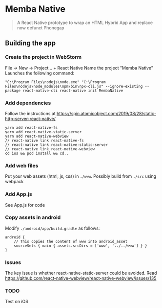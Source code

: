 # Memba Native

> A React Native prototype to wrap an HTML Hybrid App and replace now defunct Phonegap

## Building the app

### Create the project in WebStorm

File -> New -> Project... + React Native
Name the project "Memba Native"
Launches the following command:

```
"C:\Program Files\nodejs\node.exe" "C:\Program Files\nodejs\node_modules\npm\bin\npx-cli.js" --ignore-existing --package react-native-cli react-native init MembaNative
```

### Add dependencies

Follow the instructions at https://spin.atomicobject.com/2019/08/28/static-http-server-react-native/

```
yarn add react-native-fs
yarn add react-native-static-server
yarn add react-native-webview
// react-native link react-native-fs
// react-native link react-native-static-server
// react-native link react-native-webview
cd ios && pod install && cd..
```

### Add web files

Put your web assets (html, js, css) in `./www`.
Possibly build from `./src` using webpack

### Add App.js

See App.js for code

### Copy assets in android

Modify `./android/app/build.gradle` as follows:

```
android {
    // This copies the content of www into android_asset
    sourceSets { main { assets.srcDirs = ['www', '../../www'] } }
}
```

### Issues

The key issue is whether react-native-static-server could be avoided. Read https://github.com/react-native-webview/react-native-webview/issues/135 

### TODO

Test on iOS
